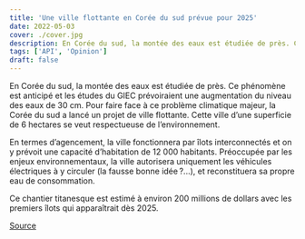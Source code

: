 ```yaml
---
title: 'Une ville flottante en Corée du sud prévue pour 2025'
date: 2022-05-03
cover: ./cover.jpg
description: En Corée du sud, la montée des eaux est étudiée de près. Ce phénomène est anticipé et les études du GIEC prévoiraient une augmentation du niveau des eaux de 30 cm.
tags: ['API', 'Opinion']
draft: false
---
```


En Corée du sud, la montée des eaux est étudiée de près. Ce phénomène est anticipé et les études du GIEC prévoiraient une augmentation du niveau des eaux de 30 cm. Pour faire face à ce problème climatique majeur, la Corée du sud a lancé un projet de ville flottante. Cette ville d’une superficie de 6 hectares se veut respectueuse de l’environnement. 

En termes d’agencement, la ville fonctionnera par îlots interconnectés et on y prévoit une capacité d’habitation de 12 000 habitants. Préoccupée par les enjeux environnementaux, la ville autorisera uniquement les véhicules électriques à y circuler (la fausse bonne idée ?...), et reconstituera sa propre eau de consommation. 

Ce chantier titanesque est estimé à environ 200 millions de dollars avec les premiers îlots qui apparaîtrait dès 2025.


[Source](https://geeko.lesoir.be/2022/04/27/la-premiere-ville-flottante-va-naitre-en-2025/)
